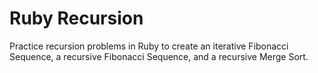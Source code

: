 # Ruby Recursion
Practice recursion problems in Ruby to create an iterative Fibonacci Sequence, a recursive Fibonacci Sequence, and a recursive Merge Sort.
